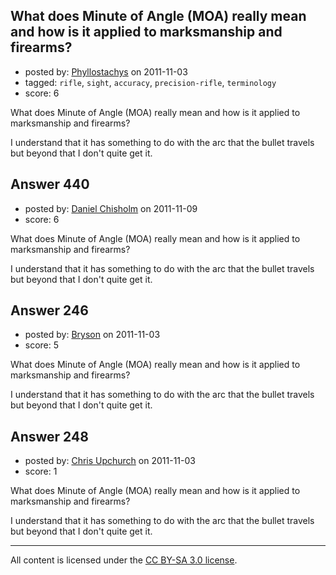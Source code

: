 ## What does Minute of Angle (MOA) really mean and how is it applied to marksmanship and firearms?

- posted by: [Phyllostachys](https://stackexchange.com/users/-1/137-phyllostachys) on 2011-11-03
- tagged: `rifle`, `sight`, `accuracy`, `precision-rifle`, `terminology`
- score: 6

What does Minute of Angle (MOA) really mean and how is it applied to marksmanship and firearms?

I understand that it has something to do with the arc that the bullet travels but beyond that I don't quite get it.


## Answer 440

- posted by: [Daniel Chisholm](https://stackexchange.com/users/-1/36-daniel-chisholm) on 2011-11-09
- score: 6

What does Minute of Angle (MOA) really mean and how is it applied to marksmanship and firearms?

I understand that it has something to do with the arc that the bullet travels but beyond that I don't quite get it.


## Answer 246

- posted by: [Bryson](https://stackexchange.com/users/-1/32-bryson) on 2011-11-03
- score: 5

What does Minute of Angle (MOA) really mean and how is it applied to marksmanship and firearms?

I understand that it has something to do with the arc that the bullet travels but beyond that I don't quite get it.


## Answer 248

- posted by: [Chris Upchurch](https://stackexchange.com/users/-1/79-chris-upchurch) on 2011-11-03
- score: 1

What does Minute of Angle (MOA) really mean and how is it applied to marksmanship and firearms?

I understand that it has something to do with the arc that the bullet travels but beyond that I don't quite get it.



---

All content is licensed under the [CC BY-SA 3.0 license](https://creativecommons.org/licenses/by-sa/3.0/).
